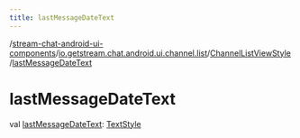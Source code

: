 ```yaml
---
title: lastMessageDateText
---
```

/[stream-chat-android-ui-components](../../index.md)/[io.getstream.chat.android.ui.channel.list](../index.md)/[ChannelListViewStyle](index.md)/[lastMessageDateText](lastMessageDateText.md)  
  
  
  
# lastMessageDateText  
val [lastMessageDateText](lastMessageDateText.md): [TextStyle](../../io.getstream.chat.android.ui.common.style/TextStyle/index.md)
